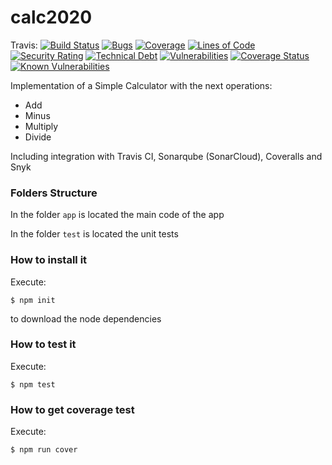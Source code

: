 # calc2020

Travis:  [![Build Status](https://travis-ci.org/dbotia/calc2020.svg?branch=master)](https://travis-ci.org/dbotia/calc2020)
[![Bugs](https://sonarcloud.io/api/project_badges/measure?project=calc2020&metric=bugs)](https://sonarcloud.io/dashboard?id=calc2020)
[![Coverage](https://sonarcloud.io/api/project_badges/measure?project=calc2020&metric=coverage)](https://sonarcloud.io/dashboard?id=calc2020)
[![Lines of Code](https://sonarcloud.io/api/project_badges/measure?project=calc2020&metric=ncloc)](https://sonarcloud.io/dashboard?id=calc2020)
[![Security Rating](https://sonarcloud.io/api/project_badges/measure?project=calc2020&metric=security_rating)](https://sonarcloud.io/dashboard?id=calc2020)
[![Technical Debt](https://sonarcloud.io/api/project_badges/measure?project=calc2020&metric=sqale_index)](https://sonarcloud.io/dashboard?id=calc2020)
[![Vulnerabilities](https://sonarcloud.io/api/project_badges/measure?project=calc2020&metric=vulnerabilities)](https://sonarcloud.io/dashboard?id=calc2020)
[![Coverage Status](https://coveralls.io/repos/github/dbotia/calc2020/badge.svg?branch=master)](https://coveralls.io/github/dbotia/calc2020?branch=master)
[![Known Vulnerabilities](https://snyk.io/test/github/dbotia/calc2020/badge.svg)](https://snyk.io/test/github/dbotia/calc2020)

Implementation of a Simple Calculator with the next operations:

* Add
* Minus
* Multiply
* Divide

Including integration with Travis CI, Sonarqube (SonarCloud), Coveralls and Snyk

### Folders Structure

In the folder `app` is located the main code of the app

In the folder `test` is located the unit tests

### How to install it

Execute:

```shell
$ npm init
```
to download the node dependencies

### How to test it

Execute:

```shell
$ npm test
```

### How to get coverage test

Execute:

```shell
$ npm run cover
```